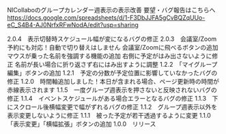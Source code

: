 NICollaboのグループカレンダー週表示の表示改善
要望・バグ報告はこちらへ
https://docs.google.com/spreadsheets/d/1-F3DbJJFA5gCvBQZqUUo-eC_S4B4-AJ0NrfxRFwNodA/edit?usp=sharing

2.0.4　表示切替時スケジュール幅が変になるバグの修正
2.0.3　会議室/Zoom予約にも対応！自動で切り替えはしません
会議室/Zoomに飛べるボタンの追加
マウスが乗った名前を強調する機能の追加
右側に予定がはみ出さないように修正
名前が長い場合に折り返さず右にはみ出すように調整
1.2.2　「マイグループ編集」ボタンの追加
1.2.1　予定の分数が予定位置に影響していなかったバグの修正
1.2.0　時間軸追加しました！本日が含まれる場合、ページ更新時の時間が赤線表示されます
1.1.5　一度グループ週表示を押さないと反映されないバグの修正
1.1.4　イベントスケジュールがある場合エラーとなるバグの修正
1.1.3　下にスクロール後横幅変更で幅がずれるバグの修正
1.1.2　グループ週表示以外を表示変更しないように修正
1.1.1　被った予定が若干透過するように変更
1.1.0　「表示変更」「横幅拡張」ボタンの追加
1.0.0　リリース